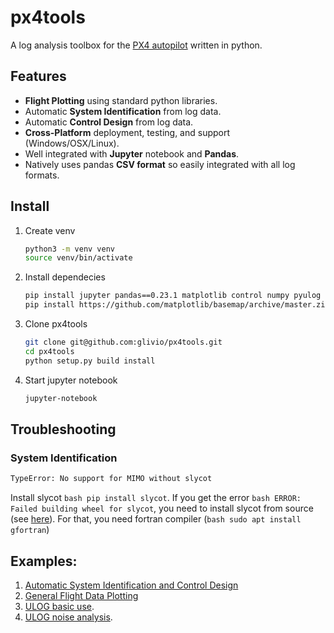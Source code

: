 # px4tools

A log analysis toolbox for the [PX4 autopilot](http://px4.io/) written in python.

## Features

* **Flight Plotting** using standard python libraries.
* Automatic **System Identification** from log data.
* Automatic **Control Design** from log data.
* **Cross-Platform** deployment, testing, and support (Windows/OSX/Linux).
* Well integrated with **Jupyter** notebook and **Pandas**.
* Natively uses pandas **CSV format** so easily integrated with all log formats.

## Install

1. Create venv
	```bash
	python3 -m venv venv
	source venv/bin/activate	
	```
2. Install dependecies
	```bash
	pip install jupyter pandas==0.23.1 matplotlib control numpy pyulog scipy
	pip install https://github.com/matplotlib/basemap/archive/master.zip
	```
3. Clone px4tools
	```bash
	git clone git@github.com:glivio/px4tools.git
	cd px4tools
	python setup.py build install
	```
4. Start jupyter notebook
	```bash
	jupyter-notebook
	```
	
## Troubleshooting
### System Identification
```bash
TypeError: No support for MIMO without slycot
```

Install slycot ```bash pip install slycot```. If you get the error ```bash ERROR: Failed building wheel for slycot```, you need to install slycot from source (see [here](https://github.com/python-control/Slycot)).
For that, you need fortran compiler (```bash sudo apt install gfortran```)

## Examples:

1. [Automatic System Identification and Control Design](https://github.com/dronecrew/px4tools/blob/master/examples/Log%20based%20System%20Identification%20and%20Control%20Design.ipynb)
2. [General Flight Data Plotting](https://github.com/jgoppert/lpe-analysis/blob/master/15-09-30%20Kabir%20Log.ipynb)
3. [ULOG basic use](https://github.com/dronecrew/px4tools/blob/master/examples/ulog%20analysis.ipynb).
4. [ULOG noise analysis](https://github.com/dronecrew/px4tools/blob/master/examples/ulog%20noise%20analysis.ipynb).
